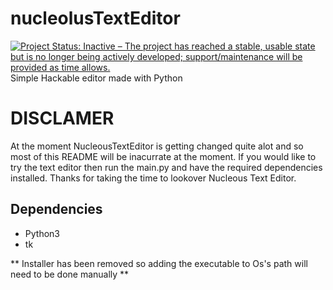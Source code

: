 # nucleolusTextEditor
[![Project Status: Inactive – The project has reached a stable, usable state but is no longer being actively developed; support/maintenance will be provided as time allows.](https://www.repostatus.org/badges/latest/inactive.svg)](https://www.repostatus.org/#inactive) \
Simple Hackable editor made with Python


# DISCLAMER
At the moment NucleousTextEditor is getting changed quite alot and so most of this README will be inacurrate at the moment. If you would like to try the text editor then run the main.py and have the required dependencies installed. Thanks for taking the time to lookover Nucleous Text Editor.

## Dependencies

- Python3
- tk



** Installer has been removed so adding the executable to Os's path will need to be done manually **


